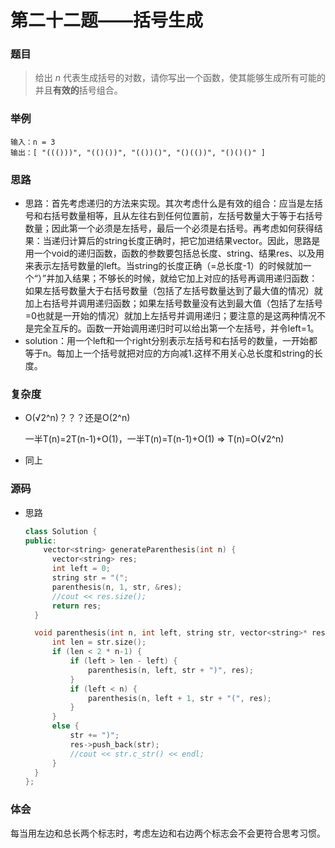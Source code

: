 # 第二十二题——括号生成

### 题目

> 给出 *n* 代表生成括号的对数，请你写出一个函数，使其能够生成所有可能的并且**有效的**括号组合。

### 举例

```
输入：n = 3
输出：[ "((()))", "(()())", "(())()", "()(())", "()()()" ]
```

### 思路

* 思路：首先考虑递归的方法来实现。其次考虑什么是有效的组合：应当是左括号和右括号数量相等，且从左往右到任何位置前，左括号数量大于等于右括号数量；因此第一个必须是左括号，最后一个必须是右括号。再考虑如何获得结果：当递归计算后的string长度正确时，把它加进结果vector。因此，思路是用一个void的递归函数，函数的参数要包括总长度、string、结果res、以及用来表示左括号数量的left。当string的长度正确（=总长度-1）的时候就加一个“）”并加入结果；不够长的时候，就给它加上对应的括号再调用递归函数：如果左括号数量大于右括号数量（包括了左括号数量达到了最大值的情况）就加上右括号并调用递归函数；如果左括号数量没有达到最大值（包括了左括号=0也就是一开始的情况）就加上左括号并调用递归；要注意的是这两种情况不是完全互斥的。函数一开始调用递归时可以给出第一个左括号，并令left=1。
* solution：用一个left和一个right分别表示左括号和右括号的数量，一开始都等于n。每加上一个括号就把对应的方向减1.这样不用关心总长度和string的长度。

### 复杂度

- O(√2^n)？？？还是O(2^n)

  一半T(n)=2T(n-1)+O(1)，一半T(n)=T(n-1)+O(1) => T(n)=O(√2^n)

- 同上

### 源码

* 思路

  ```c++
  class Solution {
  public:
      vector<string> generateParenthesis(int n) {
  		vector<string> res;
  		int left = 0;
  		string str = "(";
  		parenthesis(n, 1, str, &res);
  		//cout << res.size();
  		return res;
  	}
  
  	void parenthesis(int n, int left, string str, vector<string>* res ) {
  		int len = str.size();
  		if (len < 2 * n-1) {
  			if (left > len - left) {
  				parenthesis(n, left, str + ")", res);
  			}
  			if (left < n) {
  				parenthesis(n, left + 1, str + "(", res);
  			}
  		}
  		else {
  			str += ")";
  			res->push_back(str);
  			//cout << str.c_str() << endl;
  		}		
  	} 
  };
  ```

### 体会

每当用左边和总长两个标志时，考虑左边和右边两个标志会不会更符合思考习惯。